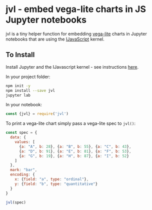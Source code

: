 # jvl - embed vega-lite charts in JS Jupyter notebooks 

jvl is a tiny helper function for embedding [vega-lite](https://vega.github.io/vega-lite/) charts in Jupyter notebooks that are using the [IJavaScript](https://github.com/n-riesco/ijavascript) kernel. 

## To Install

Install Jupyter and the IJavascript kernel - see instructions [here](https://github.com/n-riesco/ijavascript). 

In your project folder:
```bash
npm init -y
npm install --save jvl
jupyter lab
```

In your notebook:
```javascript
const {jvl} = require('jvl')
```

To print a vega-lite chart simply pass a vega-lite spec to `jvl()`:

```javascript
const spec = {
  data: {
    values: [
      {a: "A", b: 28}, {a: "B", b: 55}, {a: "C", b: 43},
      {a: "D", b: 91}, {a: "E", b: 81}, {a: "F", b: 53},
      {a: "G", b: 19}, {a: "H", b: 87}, {a: "I", b: 52}
    ]
  },
  mark: "bar",
  encoding: {
    x: {field: "a", type: "ordinal"},
    y: {field: "b", type: "quantitative"}
  }
}

jvl(spec)
```
